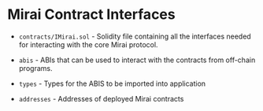 # Mirai Contract Interfaces

* `contracts/IMirai.sol` - Solidity file containing all the interfaces needed for interacting with the core Mirai protocol.

* `abis` - ABIs that can be used to interact with the contracts from off-chain programs.
* `types` - Types for the ABIS to be imported into application
* `addresses` - Addresses of deployed Mirai contracts